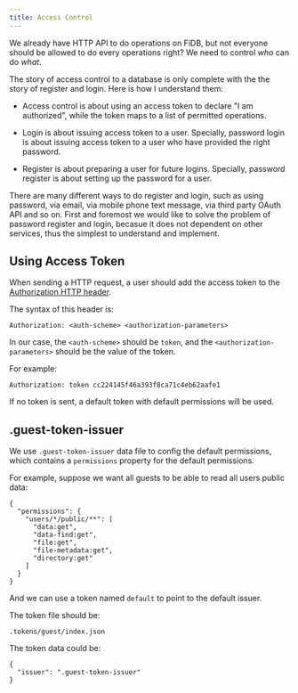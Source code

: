 ```yaml
---
title: Access Control
---
```


We already have HTTP API to do operations on FiDB,
but not everyone should be allowed to do every operations right?
We need to control _who_ can do _what_.

The story of access control to a database
is only complete with the the story of register and login.
Here is how I understand them:

- Access control is about
  using an access token to declare "I am authorized",
  while the token maps to a list of permitted operations.

- Login is about issuing access token to a user.
  Specially, password login is about issuing access token to a user
  who have provided the right password.

- Register is about preparing a user for future logins.
  Specially, password register is about setting up the password for a user.

There are many different ways to do register and login,
such as using password, via email,
via mobile phone text message,
via third party OAuth API and so on.
First and foremost we would like to solve the problem of
password register and login,
becasue it does not dependent on other services,
thus the simplest to understand and implement.

## Using Access Token

When sending a HTTP request,
a user should add the access token to
the [Authorization HTTP header](https://developer.mozilla.org/en-US/docs/Web/HTTP/Headers/Authorization).

The syntax of this header is:

```
Authorization: <auth-scheme> <authorization-parameters>
```

In our case, the `<auth-scheme>` should be `token`,
and the `<authorization-parameters>` should be the value of the token.

For example:

```
Authorization: token cc224145f46a393f8ca71c4eb62aafe1
```

If no token is sent, a default token
with default permissions will be used.

## .guest-token-issuer

We use `.guest-token-issuer` data file to config the default permissions,
which contains a `permissions` property
for the default permissions.

For example, suppose we want all guests
to be able to read all users public data:

```
{
  "permissions": {
    "users/*/public/**": [
      "data:get",
      "data-find:get",
      "file:get",
      "file-metadata:get",
      "directory:get"
    ]
  }
}
```

And we can use a token named `default` to point to the default issuer.

The token file should be:

```
.tokens/guest/index.json
```

The token data could be:

```
{
  "issuer": ".guest-token-issuer"
}
```
